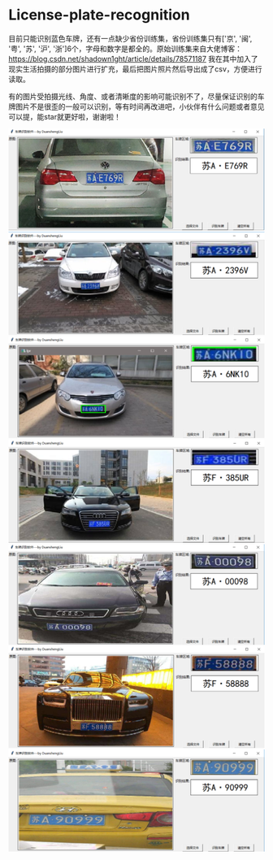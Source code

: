 # License-plate-recognition
目前只能识别蓝色车牌，还有一点缺少省份训练集，省份训练集只有['京', '闽', '粤', '苏', '沪', '浙']6个，字母和数字是都全的。原始训练集来自大佬博客：https://blog.csdn.net/shadown1ght/article/details/78571187
我在其中加入了现实生活拍摄的部分图片进行扩充，最后把图片照片然后导出成了csv，方便进行读取。

有的图片受拍摄光线、角度、或者清晰度的影响可能识别不了，尽量保证识别的车牌图片不是很歪的一般可以识别，等有时间再改进吧，小伙伴有什么问题或者意见可以提，能star就更好啦，谢谢啦！


![image](https://github.com/duanshengliu/License-plate-recognition/blob/master/main/some_result_pic/test0.png)
![image](https://github.com/duanshengliu/License-plate-recognition/blob/master/main/some_result_pic/test1.png)
![image](https://github.com/duanshengliu/License-plate-recognition/blob/master/main/some_result_pic/test2.png)
![image](https://github.com/duanshengliu/License-plate-recognition/blob/master/main/some_result_pic/test3.png)
![image](https://github.com/duanshengliu/License-plate-recognition/blob/master/main/some_result_pic/test4.png)
![image](https://github.com/duanshengliu/License-plate-recognition/blob/master/main/some_result_pic/test5.png)
![image](https://github.com/duanshengliu/License-plate-recognition/blob/master/main/some_result_pic/test6.png)
